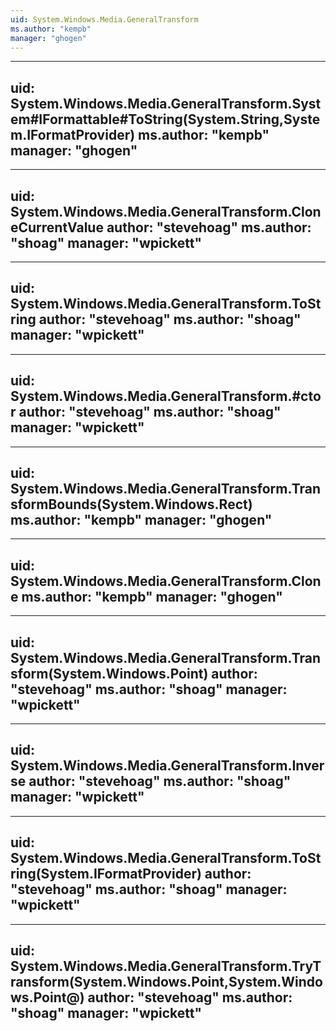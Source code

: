 ```yaml
---
uid: System.Windows.Media.GeneralTransform
ms.author: "kempb"
manager: "ghogen"
---
```


---
uid: System.Windows.Media.GeneralTransform.System#IFormattable#ToString(System.String,System.IFormatProvider)
ms.author: "kempb"
manager: "ghogen"
---

---
uid: System.Windows.Media.GeneralTransform.CloneCurrentValue
author: "stevehoag"
ms.author: "shoag"
manager: "wpickett"
---

---
uid: System.Windows.Media.GeneralTransform.ToString
author: "stevehoag"
ms.author: "shoag"
manager: "wpickett"
---

---
uid: System.Windows.Media.GeneralTransform.#ctor
author: "stevehoag"
ms.author: "shoag"
manager: "wpickett"
---

---
uid: System.Windows.Media.GeneralTransform.TransformBounds(System.Windows.Rect)
ms.author: "kempb"
manager: "ghogen"
---

---
uid: System.Windows.Media.GeneralTransform.Clone
ms.author: "kempb"
manager: "ghogen"
---

---
uid: System.Windows.Media.GeneralTransform.Transform(System.Windows.Point)
author: "stevehoag"
ms.author: "shoag"
manager: "wpickett"
---

---
uid: System.Windows.Media.GeneralTransform.Inverse
author: "stevehoag"
ms.author: "shoag"
manager: "wpickett"
---

---
uid: System.Windows.Media.GeneralTransform.ToString(System.IFormatProvider)
author: "stevehoag"
ms.author: "shoag"
manager: "wpickett"
---

---
uid: System.Windows.Media.GeneralTransform.TryTransform(System.Windows.Point,System.Windows.Point@)
author: "stevehoag"
ms.author: "shoag"
manager: "wpickett"
---
